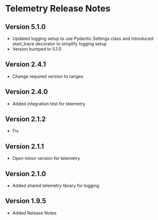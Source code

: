 # Telemetry Release Notes

## Version 5.1.0

- Updated logging setup to use Pydantic Settings class and introduced start_trace decorator to simplify logging setup
- Version bumped to 5.1.0

## Version 2.4.1

- Change required version to ranges

## Version 2.4.0

- Added integration test for telemetry

## Version 2.1.2

- Fix

## Version 2.1.1

- Open minor version for telemetry

## Version 2.1.0

- Added shared telemetry library for logging

## Version 1.9.5

- Added Release Notes
